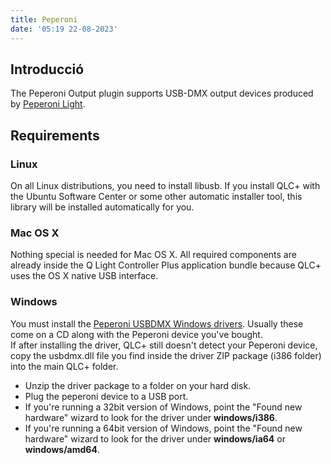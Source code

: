 ```yaml
---
title: Peperoni
date: '05:19 22-08-2023'
---
```


Introducció
--------------

The Peperoni Output plugin supports USB-DMX output devices produced by [Peperoni Light](http://www.peperoni-light.de/products1.htm).

Requirements
--------------

### Linux

On all Linux distributions, you need to install libusb. If you install QLC+ with the Ubuntu Software Center or some other automatic installer tool, this library will be installed automatically for you.

### Mac OS X

Nothing special is needed for Mac OS X. All required components are already inside the Q Light Controller Plus application bundle because QLC+ uses the OS X native USB interface.

### Windows

You must install the [Peperoni USBDMX Windows drivers](http://www.lighting-solutions.de/support/driver.html). Usually these come on a CD along with the Peperoni device you've bought.  
If after installing the driver, QLC+ still doesn't detect your Peperoni device, copy the usbdmx.dll file you find inside the driver ZIP package (i386 folder) into the main QLC+ folder.

* Unzip the driver package to a folder on your hard disk.
* Plug the peperoni device to a USB port.
* If you're running a 32bit version of Windows, point the "Found new hardware" wizard to look for the driver under **windows/i386**.
* If you're running a 64bit version of Windows, point the "Found new hardware" wizard to look for the driver under **windows/ia64** or **windows/amd64**.
